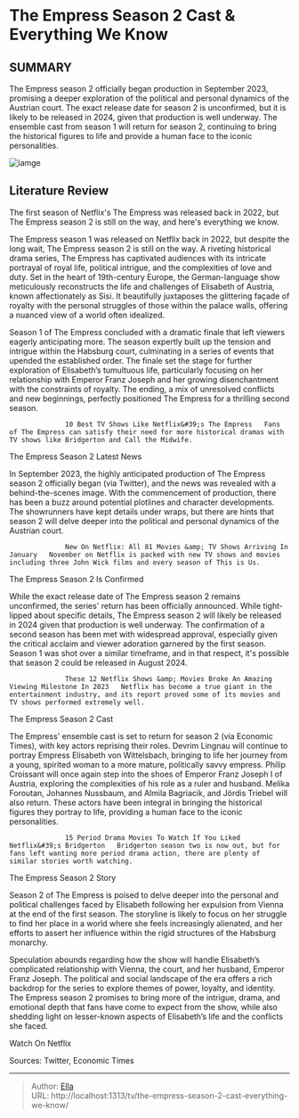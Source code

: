 # The Empress Season 2 Cast &amp; Everything We Know


## SUMMARY 



  The Empress season 2 officially began production in September 2023, promising a deeper exploration of the political and personal dynamics of the Austrian court.   The exact release date for season 2 is unconfirmed, but it is likely to be released in 2024, given that production is well underway.   The ensemble cast from season 1 will return for season 2, continuing to bring the historical figures to life and provide a human face to the iconic personalities.  

![iamge](https://static1.srcdn.com/wordpress/wp-content/uploads/2024/01/mixcollage-05-jan-2024-12-04-am-2986.jpg)

## Literature Review
The first season of Netflix&#39;s The Empress was released back in 2022, but The Empress season 2 is still on the way, and here&#39;s everything we know.




The Empress season 1 was released on Netflix back in 2022, but despite the long wait, The Empress season 2 is still on the way. A riveting historical drama series, The Empress has captivated audiences with its intricate portrayal of royal life, political intrigue, and the complexities of love and duty. Set in the heart of 19th-century Europe, the German-language show meticulously reconstructs the life and challenges of Elisabeth of Austria, known affectionately as Sisi. It beautifully juxtaposes the glittering façade of royalty with the personal struggles of those within the palace walls, offering a nuanced view of a world often idealized.




Season 1 of The Empress concluded with a dramatic finale that left viewers eagerly anticipating more. The season expertly built up the tension and intrigue within the Habsburg court, culminating in a series of events that upended the established order. The finale set the stage for further exploration of Elisabeth’s tumultuous life, particularly focusing on her relationship with Emperor Franz Joseph and her growing disenchantment with the constraints of royalty. The ending, a mix of unresolved conflicts and new beginnings, perfectly positioned The Empress for a thrilling second season.

                  10 Best TV Shows Like Netflix&#39;s The Empress   Fans of The Empress can satisfy their need for more historical dramas with TV shows like Bridgerton and Call the Midwife.    


 The Empress Season 2 Latest News 
          




In September 2023, the highly anticipated production of The Empress season 2 officially began (via Twitter), and the news was revealed with a behind-the-scenes image. With the commencement of production, there has been a buzz around potential plotlines and character developments. The showrunners have kept details under wraps, but there are hints that season 2 will delve deeper into the political and personal dynamics of the Austrian court.

                  New On Netflix: All 81 Movies &amp; TV Shows Arriving In January   November on Netflix is packed with new TV shows and movies including three John Wick films and every season of This is Us.    



 The Empress Season 2 Is Confirmed 
          

While the exact release date of The Empress season 2 remains unconfirmed, the series&#39; return has been officially announced. While tight-lipped about specific details, The Empress season 2 will likely be released in 2024 given that production is well underway. The confirmation of a second season has been met with widespread approval, especially given the critical acclaim and viewer adoration garnered by the first season. Season 1 was shot over a similar timeframe, and in that respect, it&#39;s possible that season 2 could be released in August 2024.




                  These 12 Netflix Shows &amp; Movies Broke An Amazing Viewing Milestone In 2023   Netflix has become a true giant in the entertainment industry, and its report proved some of its movies and TV shows performed extremely well.    



 The Empress Season 2 Cast 
          

The Empress&#39; ensemble cast is set to return for season 2 (via Economic Times), with key actors reprising their roles. Devrim Lingnau will continue to portray Empress Elisabeth von Wittelsbach, bringing to life her journey from a young, spirited woman to a more mature, politically savvy empress. Philip Croissant will once again step into the shoes of Emperor Franz Joseph I of Austria, exploring the complexities of his role as a ruler and husband. Melika Foroutan, Johannes Nussbaum, and Almila Bagriacik, and Jördis Triebel will also return. These actors have been integral in bringing the historical figures they portray to life, providing a human face to the iconic personalities.




                  15 Period Drama Movies To Watch If You Liked Netflix&#39;s Bridgerton   Bridgerton season two is now out, but for fans left wanting more period drama action, there are plenty of similar stories worth watching.    



 The Empress Season 2 Story 
          

Season 2 of The Empress is poised to delve deeper into the personal and political challenges faced by Elisabeth following her expulsion from Vienna at the end of the first season. The storyline is likely to focus on her struggle to find her place in a world where she feels increasingly alienated, and her efforts to assert her influence within the rigid structures of the Habsburg monarchy.

Speculation abounds regarding how the show will handle Elisabeth’s complicated relationship with Vienna, the court, and her husband, Emperor Franz Joseph. The political and social landscape of the era offers a rich backdrop for the series to explore themes of power, loyalty, and identity. The Empress season 2 promises to bring more of the intrigue, drama, and emotional depth that fans have come to expect from the show, while also shedding light on lesser-known aspects of Elisabeth’s life and the conflicts she faced.




Watch On Netflix

Sources: Twitter, Economic Times



---

> Author: [Ella](https://instagram.hk.cn/)  
> URL: http://localhost:1313/tv/the-empress-season-2-cast-everything-we-know/  

